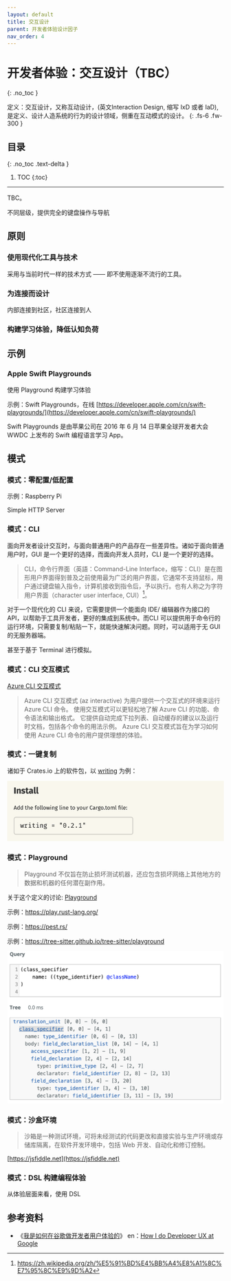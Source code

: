 ```yaml
---
layout: default
title: 交互设计
parent: 开发者体验设计因子
nav_order: 4
---
```


# 开发者体验：交互设计（TBC）
{: .no_toc }


定义：交互设计，又称互动设计，(英文Interaction Design, 缩写 IxD 或者 IaD),是定义、设计人造系统的行为的设计领域，侧重在互动模式的设计。 
{: .fs-6 .fw-300 }

## 目录
{: .no_toc .text-delta }

1. TOC
{:toc}

---

TBC。

不同层级，提供完全的键盘操作与导航

## 原则 

### 使用现代化工具与技术

采用与当前时代一样的技术方式 —— 即不使用逐渐不流行的工具。

### 为连接而设计

内部连接到社区，社区连接到人

### 构建学习体验，降低认知负荷


## 示例

### Apple Swift Playgrounds

使用 Playground 构建学习体验

示例：Swift Playgrounds，在线 [https://developer.apple.com/cn/swift-playgrounds/](https://developer.apple.com/cn/swift-playgrounds/)

Swift Playgrounds 是由苹果公司在 2016 年 6 月 14 日苹果全球开发者大会 WWDC 上发布的 Swift 编程语言学习 App。

## 模式

### 模式：零配置/低配置

示例：Raspberry Pi

Simple HTTP Server

### 模式：CLI

面向开发者设计交互时，与面向普通用户的产品存在一些差异性。诸如于面向普通用户时，GUI 是一个更好的选择，而面向开发人员时，CLI 是一个更好的选择。

> CLI，命令行界面（英語：Command-Line Interface，缩写：CLI）是在图形用户界面得到普及之前使用最为广泛的用户界面，它通常不支持鼠标，用户通过键盘输入指令，计算机接收到指令后，予以执行。也有人称之为字符用户界面（character user interface, CUI）[^cli]。

[^cli]: https://zh.wikipedia.org/zh/%E5%91%BD%E4%BB%A4%E8%A1%8C%E7%95%8C%E9%9D%A2

对于一个现代化的 CLI 来说，它需要提供一个能面向 IDE/ 编辑器作为接口的 API，以帮助于工具开发者，更好的集成到系统中。而CLI 可以提供用于命令行的运行环境，只需要复制/粘贴一下，就能快速解决问题。同时，可以适用于无 GUI 的无服务器端。

甚至于基于 Terminal 进行模拟。

### 模式：CLI 交互模式

[Azure CLI 交互模式](https://docs.microsoft.com/zh-cn/cli/azure/interactive-azure-cli)

> Azure CLI 交互模式 (az interactive) 为用户提供一个交互式的环境来运行 Azure CLI 命令。 使用交互模式可以更轻松地了解 Azure CLI 的功能、命令语法和输出格式。 它提供自动完成下拉列表、自动缓存的建议以及运行时文档，包括各个命令的用法示例。 Azure CLI 交互模式旨在为学习如何使用 Azure CLI 命令的用户提供理想的体验。

### 模式：一键复制

诸如于 Crates.io 上的软件包，以 [writing](https://crates.io/crates/writing) 为例：

![Writing 示例](/image/writing-copy.png)

### 模式：Playground

> Playground 不仅旨在防止损坏测试机器，还应包含损坏网络上其他地方的数据和机器的任何潜在副作用。

关于这个定义的讨论: [Playground](https://english.stackexchange.com/questions/502671/what-does-playground-mean-in-an-informatics-educational-context)

示例：https://play.rust-lang.org/

示例：https://pest.rs/

示例：https://tree-sitter.github.io/tree-sitter/playground

![Tree Sitter 示例](/image/tree-sitter-sample.png)

### 模式：沙盒环境

> 沙箱是一种测试环境，可将未经测试的代码更改和直接实验与生产环境或存储库隔离，在软件开发环境中，包括 Web 开发、自动化和修订控制。 

[https://jsfiddle.net](https://jsfiddle.net)


### 模式：DSL 构建编程体验 

从体验层面来看，使用 DSL

## 参考资料

- 《[我是如何在谷歌做开发者用户体验的](https://github.com/xitu/gold-miner/blob/master/TODO/how-i-do-developer-ux-at-google.md)》 en：[How I do Developer UX at Google](https://medium.com/google-design/how-i-do-developer-ux-at-google-b21646c2c4df)
